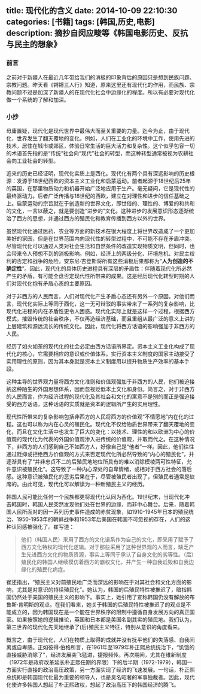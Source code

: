 title: 现代化的含义
date: 2014-10-09 22:10:30
categories: [书籍]
tags: [韩国,历史,电影]
description: 摘抄自闵应畯等《韩国电影历史、反抗与民主的想象》
---
### 前言
之前对于新疆人在最近几年带给我们的消极的印象背后的原因只是想到民族问题、宗教问题。昨天看《锵锵三人行》知道，原来这里还有现代化的作用，而民族、宗教问题不过是加深了新疆人的在现代化社会中边缘化的程度。所以有必要对现代化做一个系统的了解和加深。
<!--more-->
### 小抄
毋庸置疑，现代化是现代世界中最伟大而至关重要的力量。迄今为止，由于现代化，世界发生了翻天覆地的变化。例如，人们在工业化的环境中工作，使用先进的技术，居住在城市或郊区，体验日常生活的巨大活力和复杂性。这个似乎包容一切的术语首先指的是“传统”社会向“现代”社会的转型，而这种转型通常被视为农耕社会向工业社会的转型。

近来的历史已经证明，现代化实质上是西化。现代化有两个具有深远影响的历史根源：发源于18世纪西欧的资本主义工业化和启蒙运动。前者起源于18世纪后25年的英国，在那里物质动力和机器开始广泛地应用于生产。毫无疑问，它是现代性的最终驱动力。后者广泛传播与18世纪的西欧，建立在对理性和进步的信任基础之上。启蒙运动的宗旨就在于创造新的世界文化，即世俗的、理性的、博爱的和共和的文化，一言以蔽之，就是要创造“进步的”文化。这种进步的发展意识形态逐渐统治了西方的思想，并通过西方的殖民化和教育传播到西方以外的世界。

虽然现代化通过医药、农业等方面的新技术在很大程度上将世界改造成了一个更加美好的家园，但是在世界范围内向现代性的转型过程中，不可能不存在矛盾冲突。尽管现代化可以通过人类对社会生活和自然条件的改造实现物质文明，但同时，也会带来令人预想不到的消极影响。例如，经济上的两级分化、环境危机、对民主权利的否定和战争的危险，安东尼·吉登斯将所有这些消极后果都称为“**人为创造的不确定性**”。因此，现代化的具体历史进程具有深层的矛盾性：伴随着现代化所必然产生的矛盾，有可能全盘否定现代性所带来的成果。这是经历现代化转型时期的人们对现代化抱有矛盾心态的主要原因。

对于非西方的人民而言，人们对现代化产生矛盾心态还有另外一个原因。对他们而言，现代化实际上等同于西化，这一无可辩驳的事实带来了一系列的复杂影响，比现代化进程的内在矛盾性更令人困惑。现代化实际上就是这样一个过程，根据西方模式，摧毁传统的社会秩序，不仅再造经济基础，而且重组从最广泛的意义上讲的上层建筑和源远流长的传统文化。因此，现代化将西方话语的影响强加于非西方的人民。

经历了如火如荼的现代化的社会必定由西方话语所界定。资本主义工业化构成了现代化的核心，它需要相应的意识或价值体系。实行资本主义制度的国家主动接受了实用理性的原则，因为其本身就是资本主义制度用以提升物质生产效率的基本手段。

这种主导的世界观力量将西方文化准则和价值观强加于非西方的人民，他们被迫接纳这种陌生的外国思想体系，因而忽视贬低本土文化和身份。简言之，对于非西方的人民而言，作为经济过程的现代化及其社会和文化的寓意不是别的而正是强迫接受的西方话语，这种话语的实质就是资本的逻辑所产生的实用理性。

现代性所带来的复杂影响包括非西方的人民将西方的价值观“不情愿地”内在化的过程。这也可以称为内在心灵的殖民化。现代化不仅给物质世界带来了翻天覆地的变化，而且在文化生活中也发生了巨大的变化：以技术、理性的和以欧洲为中心的价值观的现代化为代表的外国价值观渗入进传统的价值观，并取而代之。在这种情况下，非西方的人们感到自己不如西方人，好像自己是“他者”一样。因此，他们往往通过贬抑或拒绝西方价值观的方式来否定现代化所必然导致的“内心的殖民化”，并逐渐具有了“并非忠贞不二的后殖民地地位所具有的难以消除模棱两可性特征，允许意识被殖民化”。这导致了一种内心深处的自卑情绪，或相对于西方社会的落后感。这种意识被殖民化的恶劣后果在于，尽管被殖民者出现了，但殖民者通常是缺席的。由此可见，现代化可以解读为一种新殖民主义的经历。

韩国人民可能比任何一个民族都更将现代化认同为西化。19世纪末，当现代化冲击韩国时，韩国人民突然发现他们处在世界的边缘，而非中心舞台。后来，随着韩国人民所面对的因一系列历史事件造成的赤贫现象，如1910-1945年日本的殖民统治、1950-1953年的朝鲜战争和1953年后美国在韩国不可忽视的存在，人们的这种认同感被强化了。崔写道：
> 他们（韩国人民）采用了西方的文化谱系作为自己的文化，即采用了赋予了西方文化特权的现代化逻辑。对于那些采用了这种世界观的人而言，缺乏产生先进西方文化的物质资源，事实上等同于承认了自身文化的劣等性。（后）殖民化的韩国人继续模仿着西方的霸权文化，并产生一种自我诋毁和自我边缘化的殖民化病症。

崔还指出，“殖民主义对前殖民地广泛而深远的影响在于对其社会和文化方面的影响，尤其是对意识的持续殖民化”。她认为，韩国的后殖民特性被推迟了，暗指韩国仍然处于美国的殖民主义的影响下。事实上，她引用了宣称韩国仍没有解放的布鲁斯·肯明斯的观点。在我们看来，她关于韩国的后殖民特性被推迟了的观点是不能成立的，因为韩国现在是一个能在世界秩序的限制中遵循自身发展方向的真正国家。如果按照她的逻辑推论，英国和日本都是美国名副其实的殖民地。我们认为，第三世界的现代化先天地继承了(后)殖民主义特征，特别从意识的角度看来。

概言之，由于现代化，人们在物质上取得的成就并没有抚平他们的失落感、自我间离或自卑感。正如彼得·伯格所言，在1961年至1979年朴正熙总统统治下，“饥饿的直接威胁消除了”，经济发展突飞猛进，捷报频传。再次期间，尤其在维新制度（1972年是政府改革延长朴正熙任期的界限）下的后半期（1972-1979），韩国一方面实行直接的政治高压政策，另一方面实现了经济的飞速发展。一句话，朴正熙总统即是韩国现代化最为重要的领导人，也是臭名昭著的军事独裁者。因此，现代化使许多韩国人想起了朴正熙政权，想起了政治高压下的韩国经济的腾飞。













